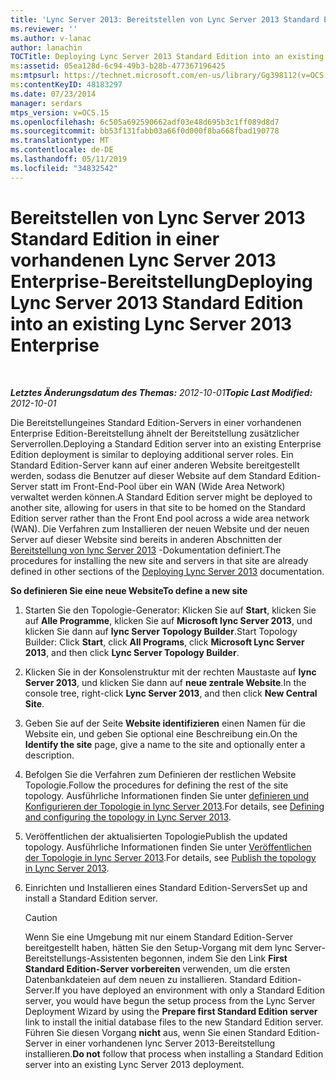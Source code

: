 ```yaml
---
title: 'Lync Server 2013: Bereitstellen von Lync Server 2013 Standard Edition in einer vorhandenen Lync Server 2013 Enterprise-Bereitstellung'
ms.reviewer: ''
ms.author: v-lanac
author: lanachin
TOCTitle: Deploying Lync Server 2013 Standard Edition into an existing Lync Server 2013 Enterprise
ms:assetid: 05ea128d-6c94-49b3-b28b-477367196425
ms:mtpsurl: https://technet.microsoft.com/en-us/library/Gg398112(v=OCS.15)
ms:contentKeyID: 48183297
ms.date: 07/23/2014
manager: serdars
mtps_version: v=OCS.15
ms.openlocfilehash: 6c505a692590662adf03e48d695b3c1ff089d8d7
ms.sourcegitcommit: bb53f131fabb03a66f0d000f8ba668fbad190778
ms.translationtype: MT
ms.contentlocale: de-DE
ms.lasthandoff: 05/11/2019
ms.locfileid: "34832542"
---
```

<div data-xmlns="http://www.w3.org/1999/xhtml">

<div class="topic" data-xmlns="http://www.w3.org/1999/xhtml" data-msxsl="urn:schemas-microsoft-com:xslt" data-cs="http://msdn.microsoft.com/en-us/">

<div data-asp="http://msdn2.microsoft.com/asp">

# <a name="deploying-lync-server-2013-standard-edition-into-an-existing-lync-server-2013-enterprise"></a><span data-ttu-id="6f60e-102">Bereitstellen von Lync Server 2013 Standard Edition in einer vorhandenen Lync Server 2013 Enterprise-Bereitstellung</span><span class="sxs-lookup"><span data-stu-id="6f60e-102">Deploying Lync Server 2013 Standard Edition into an existing Lync Server 2013 Enterprise</span></span>

</div>

<div id="mainSection">

<div id="mainBody">

<span> </span>

<span data-ttu-id="6f60e-103">_**Letztes Änderungsdatum des Themas:** 2012-10-01_</span><span class="sxs-lookup"><span data-stu-id="6f60e-103">_**Topic Last Modified:** 2012-10-01_</span></span>

<span data-ttu-id="6f60e-104">Die Bereitstellungeines Standard Edition-Servers in einer vorhandenen Enterprise Edition-Bereitstellung ähnelt der Bereitstellung zusätzlicher Serverrollen.</span><span class="sxs-lookup"><span data-stu-id="6f60e-104">Deploying a Standard Edition server into an existing Enterprise Edition deployment is similar to deploying additional server roles.</span></span> <span data-ttu-id="6f60e-105">Ein Standard Edition-Server kann auf einer anderen Website bereitgestellt werden, sodass die Benutzer auf dieser Website auf dem Standard Edition-Server statt im Front-End-Pool über ein WAN (Wide Area Network) verwaltet werden können.</span><span class="sxs-lookup"><span data-stu-id="6f60e-105">A Standard Edition server might be deployed to another site, allowing for users in that site to be homed on the Standard Edition server rather than the Front End pool across a wide area network (WAN).</span></span> <span data-ttu-id="6f60e-106">Die Verfahren zum Installieren der neuen Website und der neuen Server auf dieser Website sind bereits in anderen Abschnitten der [Bereitstellung von lync Server 2013](lync-server-2013-deploying-lync-server.md) -Dokumentation definiert.</span><span class="sxs-lookup"><span data-stu-id="6f60e-106">The procedures for installing the new site and servers in that site are already defined in other sections of the [Deploying Lync Server 2013](lync-server-2013-deploying-lync-server.md) documentation.</span></span>

<div id="sectionSection0" class="section">

<span data-ttu-id="6f60e-107">**So definieren Sie eine neue Website**</span><span class="sxs-lookup"><span data-stu-id="6f60e-107">**To define a new site**</span></span>

1.  <span data-ttu-id="6f60e-108">Starten Sie den Topologie-Generator: Klicken Sie auf **Start**, klicken Sie auf **Alle Programme**, klicken Sie auf **Microsoft lync Server 2013**, und klicken Sie dann auf **lync Server Topology Builder**.</span><span class="sxs-lookup"><span data-stu-id="6f60e-108">Start Topology Builder: Click **Start**, click **All Programs**, click **Microsoft Lync Server 2013**, and then click **Lync Server Topology Builder**.</span></span>

2.  <span data-ttu-id="6f60e-109">Klicken Sie in der Konsolenstruktur mit der rechten Maustaste auf **lync Server 2013**, und klicken Sie dann auf **neue zentrale Website**.</span><span class="sxs-lookup"><span data-stu-id="6f60e-109">In the console tree, right-click **Lync Server 2013**, and then click **New Central Site**.</span></span>

3.  <span data-ttu-id="6f60e-110">Geben Sie auf der Seite **Website identifizieren** einen Namen für die Website ein, und geben Sie optional eine Beschreibung ein.</span><span class="sxs-lookup"><span data-stu-id="6f60e-110">On the **Identify the site** page, give a name to the site and optionally enter a description.</span></span>

4.  <span data-ttu-id="6f60e-111">Befolgen Sie die Verfahren zum Definieren der restlichen Website Topologie.</span><span class="sxs-lookup"><span data-stu-id="6f60e-111">Follow the procedures for defining the rest of the site topology.</span></span> <span data-ttu-id="6f60e-112">Ausführliche Informationen finden Sie unter [definieren und Konfigurieren der Topologie in lync Server 2013](lync-server-2013-defining-and-configuring-the-topology.md).</span><span class="sxs-lookup"><span data-stu-id="6f60e-112">For details, see [Defining and configuring the topology in Lync Server 2013](lync-server-2013-defining-and-configuring-the-topology.md).</span></span>

5.  <span data-ttu-id="6f60e-113">Veröffentlichen der aktualisierten Topologie</span><span class="sxs-lookup"><span data-stu-id="6f60e-113">Publish the updated topology.</span></span> <span data-ttu-id="6f60e-114">Ausführliche Informationen finden Sie unter [Veröffentlichen der Topologie in lync Server 2013](lync-server-2013-publish-the-topology.md).</span><span class="sxs-lookup"><span data-stu-id="6f60e-114">For details, see [Publish the topology in Lync Server 2013](lync-server-2013-publish-the-topology.md).</span></span>

6.  <span data-ttu-id="6f60e-115">Einrichten und Installieren eines Standard Edition-Servers</span><span class="sxs-lookup"><span data-stu-id="6f60e-115">Set up and install a Standard Edition server.</span></span>
    
    <div>
    

    > [!Caution]  
    > <span data-ttu-id="6f60e-116">Wenn Sie eine Umgebung mit nur einem Standard Edition-Server bereitgestellt haben, hätten Sie den Setup-Vorgang mit dem lync Server-Bereitstellungs-Assistenten begonnen, indem Sie den Link <STRONG>First Standard Edition-Server vorbereiten</STRONG> verwenden, um die ersten Datenbankdateien auf dem neuen zu installieren. Standard Edition-Server.</span><span class="sxs-lookup"><span data-stu-id="6f60e-116">If you have deployed an environment with only a Standard Edition server, you would have begun the setup process from the Lync Server Deployment Wizard by using the <STRONG>Prepare first Standard Edition server</STRONG> link to install the initial database files to the new Standard Edition server.</span></span> <span data-ttu-id="6f60e-117">Führen Sie diesen Vorgang <STRONG>nicht</STRONG> aus, wenn Sie einen Standard Edition-Server in einer vorhandenen lync Server 2013-Bereitstellung installieren.</span><span class="sxs-lookup"><span data-stu-id="6f60e-117"><STRONG>Do not</STRONG> follow that process when installing a Standard Edition server into an existing Lync Server 2013 deployment.</span></span>

    
    </div>

</div>

</div>

<span> </span>

</div>

</div>

</div>

